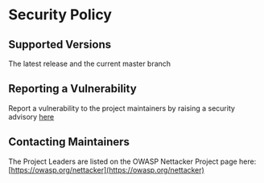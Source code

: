 # Security Policy

## Supported Versions
The latest release and the current master branch

## Reporting a Vulnerability

Report a vulnerability to the project maintainers by raising a security advisory [here](https://github.com/OWASP/Nettacker/security/advisories/new)

## Contacting Maintainers
The Project Leaders are listed on the OWASP Nettacker Project page here: [https://owasp.org/nettacker](https://owasp.org/nettacker)
